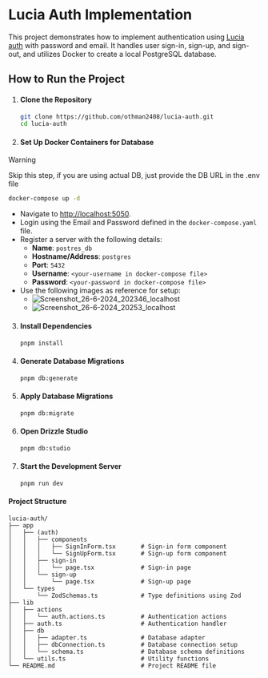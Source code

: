 # Lucia Auth Implementation

This project demonstrates how to implement authentication using [Lucia auth](https://lucia-auth.com) with password and email. It handles user sign-in, sign-up, and sign-out, and utilizes Docker to create a local PostgreSQL database.

## How to Run the Project

1. #### Clone the Repository
    ```sh
    git clone https://github.com/othman2408/lucia-auth.git
    cd lucia-auth
    ```

2. #### Set Up Docker Containers for Database
> [!WARNING]
> Skip this step, if you are using actual DB, just provide the DB URL in the .env file

```sh
docker-compose up -d
```
- Navigate to [http://localhost:5050](http://localhost:5050).
- Login using the Email and Password defined in the `docker-compose.yaml` file.
- Register a server with the following details:
    - **Name**: `postres_db`
    - **Hostname/Address**: `postgres`
    - **Port**: `5432`
    - **Username**: `<your-username in docker-compose file>`
    - **Password**: `<your-password in docker-compose file>`
- Use the following images as reference for setup:
    - ![Screenshot_26-6-2024_202346_localhost](https://github.com/othman2408/lucia-auth/assets/49313147/036ffc6e-715d-45eb-8fae-be10ca977e2d) 
    - ![Screenshot_26-6-2024_20253_localhost](https://github.com/othman2408/lucia-auth/assets/49313147/d8759035-eb80-458d-ae16-6b8d303132ac)

3. #### Install Dependencies
    ```sh
    pnpm install
    ```

4. #### Generate Database Migrations
    ```sh
    pnpm db:generate
    ```

5. #### Apply Database Migrations
    ```sh
    pnpm db:migrate
    ```

6. #### Open Drizzle Studio
    ```sh
    pnpm db:studio
    ```

7. #### Start the Development Server
    ```sh
    pnpm run dev
    ```

#### Project Structure
```
lucia-auth/
├── app
│   ├── (auth)
│   │   ├── components
│   │   │   ├── SignInForm.tsx       # Sign-in form component
│   │   │   └── SignUpForm.tsx       # Sign-up form component
│   │   ├── sign-in
│   │   │   └── page.tsx             # Sign-in page
│   │   └── sign-up
│   │       └── page.tsx             # Sign-up page
│   └── types
│       └── ZodSchemas.ts            # Type definitions using Zod
├── lib
│   ├── actions
│   │   └── auth.actions.ts          # Authentication actions
│   ├── auth.ts                      # Authentication handler
│   ├── db
│   │   ├── adapter.ts               # Database adapter
│   │   ├── dbConnection.ts          # Database connection setup
│   │   └── schema.ts                # Database schema definitions
│   └── utils.ts                     # Utility functions
└── README.md                        # Project README file
```
